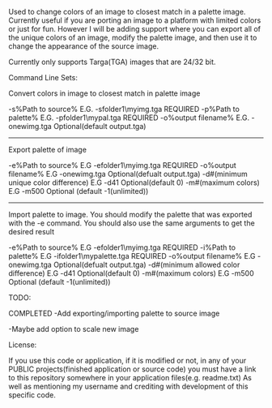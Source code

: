 Used to change colors of an image to closest match in a palette image. Currently useful if you are porting an image to a platform with limited colors or just for fun. However I will be adding support where you can export all of the unique colors of an image, modify the palette image, and then use it to change the appearance of the source image.


Currently only supports Targa(TGA) images that are 24/32 bit.


Command Line Sets:

Convert colors in image to closest match in palette image

-s%Path to source% E.G. -sfolder1\myimg.tga     REQUIRED
-p%Path to palette% E.G. -pfolder1\mypal.tga    REQUIRED
-o%output filename% E.G. -onewimg.tga    Optional(default output.tga)

--------------------------
Export palette of image

-e%Path to source% E.G -efolder1\myimg.tga REQUIRED
-o%output filename% E.G -onewimg.tga Optional(defualt output.tga)
-d#(minimum unique color difference) E.G -d41 Optional(default 0)
-m#(maximum colors) E.G -m500 Optional (default -1(unlimited))

--------------------------
Import palette to image. You should modify the palette that was exported with the -e command. You should also use the same arguments to get the desired result

-e%Path to source% E.G -efolder1\myimg.tga REQUIRED
-i%Path to palette% E.G -ifolder1\mypalette.tga REQUIRED
-o%output filename% E.G -onewimg.tga Optional(defualt output.tga)
-d#(minimum allowed color difference) E.G -d41 Optional(default 0)
-m#(maximum colors) E.G -m500 Optional (default -1(unlimited))

TODO:

COMPLETED -Add exporting/importing palette to source image

-Maybe add option to scale new image


License:

If you use this code or application, if it is modified or not, in any of your PUBLIC projects(finished application or source code) you must have a link to this repository somewhere in your application files(e.g. readme.txt) As well as mentioning my username and crediting with development of this specific code.